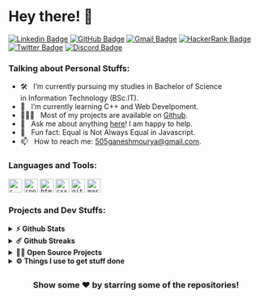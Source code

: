 
#  Hey there! 👋

[![Linkedin Badge](https://img.shields.io/badge/LinkedIn-0077B5?style=for-the-badge&logo=linkedin&logoColor=white)](https://linkedin.com/in/Alkaison)
[![GitHub Badge](https://img.shields.io/badge/GitHub-100000?style=for-the-badge&logo=github&logoColor=white)](https://github.com/Alkaison)
[![Gmail Badge](https://img.shields.io/badge/Gmail-D14836?style=for-the-badge&logo=gmail&logoColor=white)](mailto:505ganeshmourya@gmail.com)
[![HackerRank Badge](https://img.shields.io/badge/-Hackerrank-2EC866?style=for-the-badge&logo=HackerRank&logoColor=white)](https://www.hackerrank.com/Alkaison)
[![Twitter Badge](https://img.shields.io/badge/Twitter-1DA1F2?style=for-the-badge&logo=twitter&logoColor=white)](https://twitter.com/Alkaison)
[![Discord Badge](https://img.shields.io/badge/Discord-5865F2?style=for-the-badge&logo=discord&logoColor=white)](https://discord.gg/dF4PHxbHpA)

### Talking about Personal Stuffs:

- 🛠 &nbsp; I’m currently pursuing my studies in Bachelor of Science <br />in Information Technology (BSc.IT).
- 🚀 &nbsp; I’m currently learning C++ and Web Develpoment.
- 👨🏻‍💻 &nbsp; Most of my projects are available on [Github](https://github.com/alkaison).
- 💬 &nbsp; Ask me about anything [here](https://github.com/alkaison/alkaison/issues/new)! I am happy to help.
- 👾 &nbsp; Fun fact: Equal is Not Always Equal in Javascript.
- 📫 &nbsp; How to reach me: 505ganeshmourya@gmail.com.

### Languages and Tools:

<code><img height="27" src="https://img.shields.io/badge/c-%2300599C.svg?style=for-the-badge&logo=c&logoColor=white" alt="c"></code>
<code><img height="27" src="https://img.shields.io/badge/c++-%2300599C.svg?style=for-the-badge&logo=c%2B%2B&logoColor=white" alt="cpp"></code>
<code><img height="27" src="https://img.shields.io/badge/html5-%23E34F26.svg?style=for-the-badge&logo=html5&logoColor=white" alt="html5"></code>
<code><img height="27" src="https://img.shields.io/badge/css3-%231572B6.svg?style=for-the-badge&logo=css3&logoColor=white" alt="css3"></code>
<code><img height="27" src="https://img.shields.io/badge/git-%23F05033.svg?style=for-the-badge&logo=git&logoColor=white" alt="git"></code>
<code><img height="27" src="https://img.shields.io/badge/markdown-%23000000.svg?style=for-the-badge&logo=markdown&logoColor=white" alt="markdown"></code>

### Projects and Dev Stuffs:

<details>	
  <summary><b>⚡ Github Stats</b></summary>

  <br />
  <a href="#"><img height="175px" width="425px" title="GitHub Statistics" src="https://github-readme-stats.vercel.app/api?username=alkaison&show_icons=true&hide_border=false&count_private=true&include_all_commits=true" /></a>
  <a href="#"><img height="175px" width="425px" title="Most used languages" src="https://github-readme-stats.vercel.app/api/top-langs/?username=alkaison&show_icons=true&hide_border=false&layout=compact&langs_count=6&hide=java,shell,scss,ruby"/></a>
</details>

<details>	
  <summary><b>☄️ Github Streaks</b></summary>

  <br />
  <a href="#"><img height="175px" width="425px" title="GitHub Streaks" src="https://github-readme-streak-stats.herokuapp.com/?user=alkaison&hide_border=false" /></a>
</details>

<details>
  <summary><b>🧑‍🚀 Open Source Projects</b></summary>

  <br />

  <a href="https://github.com/Alkaison/Number-System-Converter/"><img height="175px" title="Number System Converter" src="https://github-readme-stats.vercel.app/api/pin/?username=alkaison&repo=number-system-converter&show_owner=true"/></a>
  <a href="https://github.com/Alkaison/Alkaison.github.io/"><img height="175px" title="Alkaison.github.io" src="https://github-readme-stats.vercel.app/api/pin/?username=alkaison&repo=alkaison.github.io&show_owner=true"/></a>
  <a href="https://github.com/Alkaison/Projects-in-C/"><img height="175px" title="Projects in C" src="https://github-readme-stats.vercel.app/api/pin/?username=alkaison&repo=projects-in-c&show_owner=true"/></a>
  <a href="https://github.com/Alkaison/Knight-Official/"><img height="175px" title="Knight Official" src="https://github-readme-stats.vercel.app/api/pin/?username=alkaison&repo=knight-official&show_owner=true"/></a>

  <br />
</details>
 
<details>	
  <br />
  <summary><b>⚙️ Things I use to get stuff done</b></summary>
  	<ul>
  	    <li><b>OS:</b> Windows 11</li>
	    <li><b>Laptop: </b> Dell Inspiron 15 3000</li>
  	    <li><b>Browser: </b> Edge & Chrome</li>
	    <li><b>Code Editor:</b> VSCode - The best editor out there.</li>
      <li><b>To Stay Updated:</b> Follow on Linkedin, GitHub and Twitter.</li>
	</ul>	
</details>

##

<div align="center">

### Show some ❤️ by starring some of the repositories!

</div>
